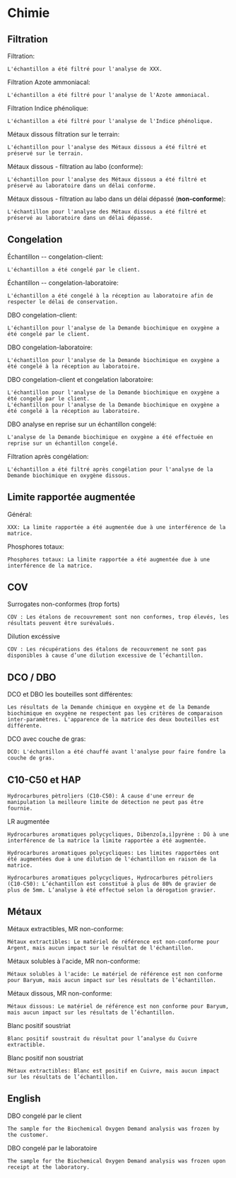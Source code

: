 # Chimie


## Filtration
Filtration:
```
L'échantillon a été filtré pour l'analyse de XXX.
```
Filtration Azote ammoniacal:
```
L'échantillon a été filtré pour l'analyse de l'Azote ammoniacal.
```
Filtration Indice phénolique:
```
L'échantillon a été filtré pour l'analyse de l'Indice phénolique.
```
Métaux dissous filtration sur le terrain:
```
L'échantillon pour l'analyse des Métaux dissous a été filtré et préservé sur le terrain.
```
Métaux dissous - filtration au labo (conforme):
```
L'échantillon pour l'analyse des Métaux dissous a été filtré et préservé au laboratoire dans un délai conforme.
```
Métaux dissous - filtration au labo dans un délai dépassé (**non-conforme**):
```
L'échantillon pour l'analyse des Métaux dissous a été filtré et préservé au laboratoire dans un délai dépassé.
```
## Congelation

Échantillon -- congelation-client:
```
L'échantillon a été congelé par le client.
```
Échantillon -- congelation-laboratoire:
```
L'échantillon a été congelé à la réception au laboratoire afin de respecter le délai de conservation.
```
DBO congelation-client:
```
L'échantillon pour l'analyse de la Demande biochimique en oxygène a été congelé par le client. 
```
DBO congelation-laboratoire:
```
L'échantillon pour l'analyse de la Demande biochimique en oxygène a été congelé à la réception au laboratoire. 
```
DBO congelation-client et congelation laboratoire:
```
L'échantillon pour l'analyse de la Demande biochimique en oxygène a été congelé par le client.
L'échantillon pour l'analyse de la Demande biochimique en oxygène a été congelé à la réception au laboratoire. 
```
DBO analyse en reprise sur un échantillon congelé:
```
L'analyse de la Demande biochimique en oxygène a été effectuée en reprise sur un échantillon congelé.
```
Filtration après congélation:
```
L'échantillon a été filtré après congélation pour l'analyse de la Demande biochimique en oxygène dissous.
```
## Limite rapportée augmentée
Général:
```
XXX: La limite rapportée a été augmentée due à une interférence de la matrice.
```

Phosphores totaux:
```
Phosphores totaux: La limite rapportée a été augmentée due à une interférence de la matrice.
```
## COV
Surrogates non-conformes (trop forts)
```
COV : Les étalons de recouvrement sont non conformes, trop élevés, les résultats peuvent être surévalués.
```
Dilution excéssive
```
COV : Les récupérations des étalons de recouvrement ne sont pas disponibles à cause d’une dilution excessive de l’échantillon.
```

## DCO / DBO

DCO et DBO les bouteilles sont différentes:
```
Les résultats de la Demande chimique en oxygène et de la Demande biochimique en oxygène ne respectent pas les critères de comparaison inter-paramètres. L'apparence de la matrice des deux bouteilles est différente.
```
DCO avec couche de gras:
```
DCO: L'échantillon a été chauffé avant l'analyse pour faire fondre la couche de gras. 
```
## C10-C50 et HAP
```
Hydrocarbures pètroliers (C10-C50): À cause d'une erreur de manipulation la meilleure limite de détection ne peut pas être fournie.
```
LR augmentée
```
Hydrocarbures aromatiques polycycliques, Dibenzo[a,i]pyrène : Dû à une interférence de la matrice la limite rapportée a été augmentée.
```
```
Hydrocarbures aromatiques polycycliques: Les limites rapportées ont été augmentées due à une dilution de l'échantillon en raison de la matrice.
```
```
Hydrocarbures aromatiques polycycliques, Hydrocarbures pétroliers (C10-C50): L’échantillon est constitué à plus de 80% de gravier de plus de 5mm. L’analyse à été effectué selon la dérogation gravier.
```

## Métaux
Métaux extractibles, MR non-conforme:
```
Métaux extractibles: Le matériel de référence est non-conforme pour Argent, mais aucun impact sur le résultat de l'échantillon.
```
Métaux solubles à l'acide, MR non-conforme:
```
Métaux solubles à l'acide: Le matériel de référence est non conforme pour Baryum, mais aucun impact sur les résultats de l’échantillon. 
```
Métaux dissous, MR non-conforme:
```
Métaux dissous: Le matériel de référence est non conforme pour Baryum, mais aucun impact sur les résultats de l’échantillon. 
```
Blanc positif soustriat
```
Blanc positif soustrait du résultat pour l’analyse du Cuivre extractible.
```
Blanc positif non soustriat
```
Métaux extractibles: Blanc est positif en Cuivre, mais aucun impact sur les résultats de l’échantillon.
```

## English
DBO congelé par le client
```
The sample for the Biochemical Oxygen Demand analysis was frozen by the customer.
```
DBO congelé par le laboratoire
```
The sample for the Biochemical Oxygen Demand analysis was frozen upon receipt at the laboratory.
```
